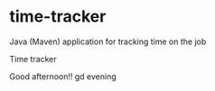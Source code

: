 # time-tracker
Java (Maven) application for tracking time on the job

Time tracker

Good afternoon!!
gd evening
